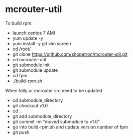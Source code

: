 # mcrouter-util

To build rpm:

* launch centos 7 AMI
* yum update -y
* yum install -y git vim screen
* cd /root/
* git clone https://github.com/shopatron/mcrouter-util.git
* cd mcrouter-util
* git submodule init
* git submodule update
* cd fpm
* ./build-rpm.sh

When folly or mcrouter src need to be updated

* cd submodule_directory
* git checkout v1.0
* cd ..
* git add submodule_directory
* git commit -m "moved submodule to v1.0"
* go into build-rpm.sh and update version number of fpm
* git push
